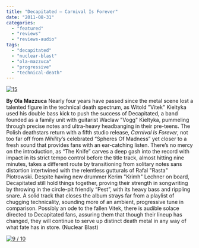 ```yaml
---
title: "Decapitated – Carnival Is Forever"
date: "2011-08-31"
categories: 
  - "featured"
  - "reviews"
  - "reviews-audio"
tags: 
  - "decapitated"
  - "nuclear-blast"
  - "ola-mazzuca"
  - "progressive"
  - "technical-death"
---
```


[![](http://www.hellbound.ca/wp-content/uploads/2011/08/15.jpg "15")](http://www.hellbound.ca/wp-content/uploads/2011/08/15.jpg)

**By Ola Mazzuca** Nearly four years have passed since the metal scene lost a talented figure in the technical death spectrum, as Witold "Vitek" Kieltyka used his double bass kick to push the success of Decapitated, a band founded as a family unit with guitarist Waclaw "Vogg" Kieltyka, pummeling through precise notes and ultra-heavy headbanging in their pre-teens. The Polish deathstars return with a fifth studio release, _Carnival Is Forever_, not too far off from _Nihility_’s celebrated “Spheres Of Madness” yet closer to a fresh sound that provides fans with an ear-catching listen. There’s no mercy on the introduction, as “The Knife” carves a deep gash into the record with impact in its strict tempo control before the title track, almost hitting nine minutes, takes a different route by transitioning from solitary notes sans distortion intertwined with the relentless gutturals of Rafal "Rasta" Piotrowski. Despite having new drummer Kerim "Krimh" Lechner on board, Decapitated still hold things together, proving their strength in songwriting by throwing in the circle-pit friendly “Pest”, with its heavy bass and rippling snare. A solid track that closes the album strays far from a playlist of chugging technicality, sounding more of an ambient, progressive tune in comparison. Possibly an ode to the fallen Vitek, there is audible solace directed to Decapitated fans, assuring them that though their lineup has changed, they will continue to serve up distinct death metal in any way of what fate has in store. (Nuclear Blast)

[![](http://www.hellbound.ca/wp-content/uploads/2009/05/review9.png "9 / 10")](http://www.hellbound.ca/wp-content/uploads/2009/05/review9.png)

